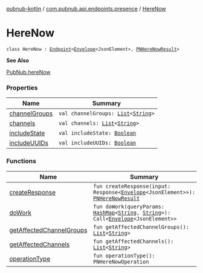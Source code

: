 [pubnub-kotlin](../../index.md) / [com.pubnub.api.endpoints.presence](../index.md) / [HereNow](./index.md)

# HereNow

`class HereNow : `[`Endpoint`](../../com.pubnub.api/-endpoint/index.md)`<`[`Envelope`](../../com.pubnub.api.models.server/-envelope/index.md)`<JsonElement>, `[`PNHereNowResult`](../../com.pubnub.api.models.consumer.presence/-p-n-here-now-result/index.md)`>`

**See Also**

[PubNub.hereNow](../../com.pubnub.api/-pub-nub/here-now.md)

### Properties

| Name | Summary |
|---|---|
| [channelGroups](channel-groups.md) | `val channelGroups: `[`List`](https://kotlinlang.org/api/latest/jvm/stdlib/kotlin.collections/-list/index.html)`<`[`String`](https://kotlinlang.org/api/latest/jvm/stdlib/kotlin/-string/index.html)`>` |
| [channels](channels.md) | `val channels: `[`List`](https://kotlinlang.org/api/latest/jvm/stdlib/kotlin.collections/-list/index.html)`<`[`String`](https://kotlinlang.org/api/latest/jvm/stdlib/kotlin/-string/index.html)`>` |
| [includeState](include-state.md) | `val includeState: `[`Boolean`](https://kotlinlang.org/api/latest/jvm/stdlib/kotlin/-boolean/index.html) |
| [includeUUIDs](include-u-u-i-ds.md) | `val includeUUIDs: `[`Boolean`](https://kotlinlang.org/api/latest/jvm/stdlib/kotlin/-boolean/index.html) |

### Functions

| Name | Summary |
|---|---|
| [createResponse](create-response.md) | `fun createResponse(input: Response<`[`Envelope`](../../com.pubnub.api.models.server/-envelope/index.md)`<JsonElement>>): `[`PNHereNowResult`](../../com.pubnub.api.models.consumer.presence/-p-n-here-now-result/index.md) |
| [doWork](do-work.md) | `fun doWork(queryParams: `[`HashMap`](https://docs.oracle.com/javase/6/docs/api/java/util/HashMap.html)`<`[`String`](https://kotlinlang.org/api/latest/jvm/stdlib/kotlin/-string/index.html)`, `[`String`](https://kotlinlang.org/api/latest/jvm/stdlib/kotlin/-string/index.html)`>): Call<`[`Envelope`](../../com.pubnub.api.models.server/-envelope/index.md)`<JsonElement>>` |
| [getAffectedChannelGroups](get-affected-channel-groups.md) | `fun getAffectedChannelGroups(): `[`List`](https://kotlinlang.org/api/latest/jvm/stdlib/kotlin.collections/-list/index.html)`<`[`String`](https://kotlinlang.org/api/latest/jvm/stdlib/kotlin/-string/index.html)`>` |
| [getAffectedChannels](get-affected-channels.md) | `fun getAffectedChannels(): `[`List`](https://kotlinlang.org/api/latest/jvm/stdlib/kotlin.collections/-list/index.html)`<`[`String`](https://kotlinlang.org/api/latest/jvm/stdlib/kotlin/-string/index.html)`>` |
| [operationType](operation-type.md) | `fun operationType(): PNHereNowOperation` |
